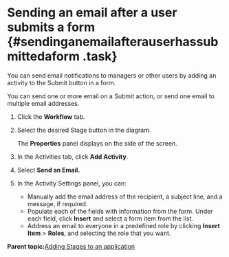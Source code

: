# Sending an email after a user submits a form {#sendinganemailafterauserhassubmittedaform .task}

You can send email notifications to managers or other users by adding an activity to the Submit button in a form.

You can send one or more email on a Submit action, or send one email to multiple email addresses.

1.  Click the **Workflow** tab.

2.  Select the desired Stage button in the diagram.

    The **Properties** panel displays on the side of the screen.

3.  In the Activities tab, click **Add Activity**.

4.  Select **Send an Email.**

5.  In the Activity Settings panel, you can:

    -   Manually add the email address of the recipient, a subject line, and a message, if required.
    -   Populate each of the fields with information from the form. Under each field, click **Insert** and select a form item from the list.
    -   Address an email to everyone in a predefined role by clicking **Insert Item** \> **Roles**, and selecting the role that you want.

**Parent topic:**[Adding Stages to an application](sub_adding_stages_toc.md)

